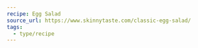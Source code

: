```yaml
---
recipe: Egg Salad
source_url: https://www.skinnytaste.com/classic-egg-salad/
tags:
  - type/recipe
---
```


